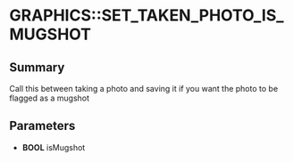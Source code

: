 # GRAPHICS::SET_TAKEN_PHOTO_IS_MUGSHOT

## Summary
Call this between taking a photo and saving it if you want the photo to be flagged as a mugshot

## Parameters
* **BOOL** isMugshot